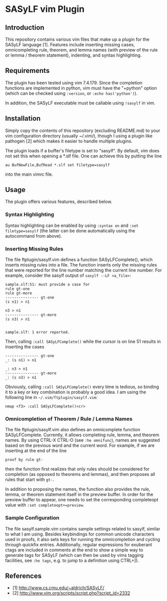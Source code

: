 SASyLF vim Plugin
=================

## Introduction
This repository contains various vim files that make up a plugin for the SASyLF
language [1]. Features include inserting missing cases, omnicompleting rule,
theorem, and lemma names (with preview of the rule or lemma / theorem
statement), indenting, and syntax highlighting.

## Requirements
The plugin has been tested using vim 7.4.179. Since the completion functions
are implemented in python, vim must have the "+python" option (which can be
checked using `:version`, or `:echo has('python')`).

In addition, the SASyLF executable must be callable using `!sasylf` in vim.

## Installation
Simply copy the contents of this repository (excluding README.md) to your vim
configuration directory (usually ~/.vim/), though I using a plugin like
pathogen [2] which makes it easier to handle multiple plugins.

The plugin loads if a buffer's filetype is set to "sasylf". By default, vim
does not set this when opening a \*.slf file. One can achieve this by putting
the line

```vim
au BufNewFile,BufRead *.slf set filetype=sasylf
```

into the main vimrc file.

## Usage
The plugin offers various features, described below.

### Syntax Highlighting
Syntax highlighting can be enabled by using ```:syntax on``` and ```:set
filetype=sasylf``` (the latter can be done automatically using the autocommand
from above).

### Inserting Missing Rules
The file ftplugin/sasylf.vim defines a function SASyLFComplete(), which
inserts missing rules into a file. The function inserts only the missing rules
that were reported for the line number matching the current line number. For
example, consider the sasylf output of `sasylf --LF <a_file>`:

```
sample.slf:51: must provide a case for 
rule gt-one
rule gt-more
--------------- gt-one
(s n1) > n1

n3 > n1
--------------- gt-more
(s n3) > n1


sample.slf: 1 error reported.
```

Then, calling `:call SASyLFComplete()` while the cursor is on line 51 results
in inserting the cases

```
--------------- gt-one
_: (s n1) > n1

_: n3 > n1
--------------- gt-more
_: (s n3) > n1
```

Obviously, calling `:call SASyLFComplete()` every time is tedious, so binding
it to a key or key combination is probably a good idea. I am using the
following line in `~/.vim/ftplugin/sasylf.vim`:

```vim
nmap <f3> :call SASyLFComplete()<cr>
```

### Omnicompletion of Theorem / Rule / Lemma Names
The file ftplugin/sasylf.vim also defines an omnicomplete function
SASyLFComplete. Currently, it allows completing rule, lemma, and theorem names.
By using CTRL-X CTRL-O (see `:he omnifunc`), names are suggested based on the
previous word and the current word. For example, if we are inserting at the end
of the line

```vim
proof by rule gt-
```

then the function first realizes that only rules should be considered for
completion (as opposed to theorems and lemmas), and then proposes all rules
that start with `gt-`.

In addition to proposing the names, the function also provides the rule, lemma,
or theorem statement itself in the preview buffer. In order for the preview
buffer to appear, one needs to set the corresponding completeopt value with
`:set completeopt+=preview`.

### Sample Configuration
The file sasylf.sample.vim contains sample settings related to sasylf, similar
to what I am using. Besides keybindings for common unicode characters used in
proofs, it also sets keys for running the omnicompletion and cycling through
quickfix entries. Additionally, regular expressions for exuberant ctags are
included in comments at the end to show a simple way to generate tags for
SASyLF (which can then be used  by vims tagging facilities, see `:he tags`,
e.g. to jump to a definition using CTRL+]).

## References
- [1] http://www.cs.cmu.edu/~aldrich/SASyLF/
- [2] http://www.vim.org/scripts/script.php?script_id=2332
